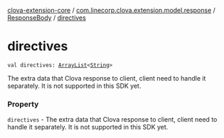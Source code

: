 [clova-extension-core](../../index.md) / [com.linecorp.clova.extension.model.response](../index.md) / [ResponseBody](index.md) / [directives](./directives.md)

# directives

`val directives: `[`ArrayList`](https://kotlinlang.org/api/latest/jvm/stdlib/kotlin.collections/-array-list/index.html)`<`[`String`](https://kotlinlang.org/api/latest/jvm/stdlib/kotlin/-string/index.html)`>`

The extra data that Clova response to client, client need to handle it separately. It is not supported in this SDK yet.

### Property

`directives` - The extra data that Clova response to client, client need to handle it separately. It is not supported in this SDK yet.